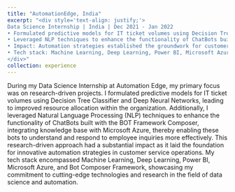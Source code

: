 ```yaml
---
title: "AutomationEdge, India"
excerpt: "<div style='text-align: justify;'> 
Data Science Internship | India | Dec 2021 - Jan 2022
• Formulated predictive models for IT ticket volumes using Decision Tree Classifier and Deep Neural Networks, enabling improved resource allocation. <br/>
• Leveraged NLP techniques to enhance the functionality of ChatBots built with BOT Framework Composer integrating knowledge base with Microsoft Azure, enabling them to understand and respond to employee inquiries more effectively. <br/>
• Impact: Automation strategies established the groundwork for customer service operations innovation. <br/>
• Tech stack: Machine Learning, Deep Learning, Power BI, Microsoft Azure, Bot Composer Framework <br/>
</div>"
collection: experience
---
```


During my Data Science Internship at Automation Edge, my primary focus was on research-driven projects. I formulated predictive models for IT ticket volumes using Decision Tree Classifier and Deep Neural Networks, leading to improved resource allocation within the organization. Additionally, I leveraged Natural Language Processing (NLP) techniques to enhance the functionality of ChatBots built with the BOT Framework Composer, integrating knowledge base with Microsoft Azure, thereby enabling these bots to understand and respond to employee inquiries more effectively. This research-driven approach had a substantial impact as it laid the foundation for innovative automation strategies in customer service operations. My tech stack encompassed Machine Learning, Deep Learning, Power BI, Microsoft Azure, and Bot Composer Framework, showcasing my commitment to cutting-edge technologies and research in the field of data science and automation.






